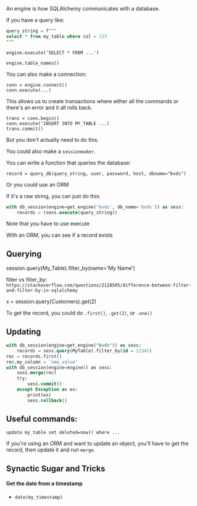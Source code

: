 
An engine is how SQLAlchemy communicates with a database.

If you have a query like:

```sql
query_string = f"""
select * from my_table where col = 123
"""
```
```
engine.execute('SELECT * FROM ...')
```

```
engine.table_names()
```

You can also make a connection:
```
conn = engine.connect()
conn.execute(...)
```

This allows us to create transactions where either all the commands or there's an error and it all rolls back.

```
trans = conn.begin()
conn.execute('INSERT INTO MY_TABLE ...)
trans.commit()
```

But you don't actually need to do this.

You could also make a `sessionmaker`.







You can write a function that queries the database:

```
record = query_db(query_string, user, password, host, dbname="bvds")
```

Or you could use an ORM

If it's a raw string, you can just do this:

```sql
with db_session(engine=get_engine('bvds', db_name='bvds')) as sess:
    records = (sess.execute(query_string))
```

Note that you have to use execute

With an ORM, you can see if a record exists

## Querying

session.query(My_Table).filter_by(name='My Name')


filter vs filter_by: `https://stackoverflow.com/questions/2128505/difference-between-filter-and-filter-by-in-sqlalchemy`

x = session.query(Customers).get(2)

To get the record, you could do `.first()`, `.get(2)`, or `.one()`


## Updating

```sql
with db_session(engine=get_engine("bvds")) as sess:
    records = sess.query(MyTable).filter_by(id = 12345)
rec = records.first()
rec.my_column = 'new_value'
with db_session(engine=engine)) as sess:
    sess.merge(rec)
    try:
        sess.commit()
    except Exception as ex:
        print(ex)
        sess.rollback()
```


## Useful commands:


`update my_table set deleted=now() where ...`


If you're using an ORM and want to update an object, you'll have to get the record, then update it and run `merge`.


## Synactic Sugar and Tricks

#### Get the date from a timestamp
* `date(my_timestamp)`



